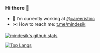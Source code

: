 ### Hi there 👋

- 💼 I’m currently working at [@careeristinc](https://github.com/careeristinc)
- ✉️ How to reach me: [t.me/mindesik](https://t.me/mindesik)

[![mindesik's github stats](https://github-readme-stats.vercel.app/api?username=mindesik&count_private=true&hide_title=true&show_icons=true&hide_border=true)](https://github.com/mindesik)

[![Top Langs](https://github-readme-stats.vercel.app/api/top-langs/?username=mindesik&count_private=true&hide_title=true&show_icons=true&hide_border=true)](https://github.com/mindesik)
